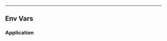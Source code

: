 <!-- Space: Projects -->
<!-- Parent: ZshVscodium -->
<!-- Title: EnvVars ZshVscodium -->
<!-- Label: ZshVscodium -->
<!-- Label: Project -->
<!-- Label: EnvVars -->
<!-- Include: disclaimer.md -->
<!-- Include: ac:toc -->

---

## Env Vars

### Application
